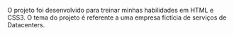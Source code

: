 O projeto foi desenvolvido para treinar minhas habilidades em HTML e CSS3.
O tema do projeto é referente a uma empresa fictícia de serviços de Datacenters.
